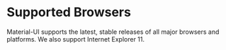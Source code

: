 # Supported Browsers

Material-UI supports the latest, stable releases of all major browsers and platforms.
We also support Internet Explorer 11.
